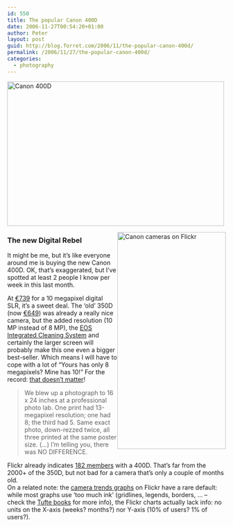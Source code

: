 ```yaml
---
id: 550
title: The popular Canon 400D
date: 2006-11-27T00:54:20+01:00
author: Peter
layout: post
guid: http://blog.forret.com/2006/11/the-popular-canon-400d/
permalink: /2006/11/27/the-popular-canon-400d/
categories:
  - photography
---
```

[<img loading="lazy" src="http://static.flickr.com/104/294828408_31149dd871.jpg" width="500" height="333" alt="Canon 400D" />](http://www.flickr.com/photos/pforret/294828408/ "Photo Sharing")

[<img loading="lazy" src="http://static.flickr.com/104/307001645_ae4c762d54.jpg" style="float: right" width="250" height="500" alt="Canon cameras on Flickr" />](http://www.flickr.com/photos/pforret/307001645/ "Photo Sharing")

### The new Digital Rebel

It might be me, but it&#8217;s like everyone around me is buying the new Canon 400D. OK, that&#8217;s exaggerated, but I&#8217;ve spotted at least 2 people I know per week in this last month. 

At [&euro;739](http://www.fotokonijnenberg.nl/product_details.php?id_product=21741) for a 10 megapixel digital SLR, it&#8217;s a sweet deal. The &#8216;old&#8217; 350D (now [&euro;649](http://www.fotokonijnenberg.nl/product_details.php?id_product=11283)) was already a really nice camera, but the added resolution (10 MP instead of 8 MP), the [EOS Integrated Cleaning System](http://www.youtube.com/watch?v=_P8_LNmpFSc) and certainly the larger screen will probably make this one even a bigger best-seller. Which means I will have to cope with a lot of &#8220;Yours has only 8 megapixels? Mine has 10!&#8221; For the record: [that doesn&#8217;t matter](http://pogue.blogs.nytimes.com/2006/11/21/21pogues-posts-2/)!

> We blew up a photograph to 16 x 24 inches at a professional photo lab. One print had 13-megapixel resolution; one had 8; the third had 5. Same exact photo, down-rezzed twice, all three printed at the same poster size. (&#8230;) I’m telling you, there was NO DIFFERENCE.

<!--more-->

  
Flickr already indicates [182 members](http://www.flickr.com/cameras/canon/?s=users#models) with a 400D. That&#8217;s far from the 2000+ of the 350D, but not bad for a camera that&#8217;s only a couple of months old.  
On a related note: the [camera trends graphs](http://www.flickr.com/cameras/) on Flickr have a rare default: while most graphs use &#8216;too much ink&#8217; (gridlines, legends, borders, &#8230; &#8211; check the [Tufte books](http://www.flickr.com/photos/pforret/146967628/) for more info), the Flickr charts actually lack info: no units on the X-axis (weeks? months?) nor Y-axis (10% of users? 1% of users?).